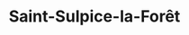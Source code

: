 ---
title: Saint-Sulpice-la-Forêt
url: /saint-sulpice-la-foret/
latitude: 48.213
longitude: -1.59
---